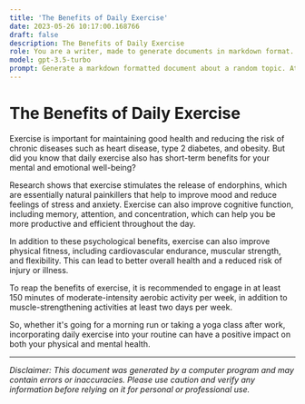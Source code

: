 ```yaml
---
title: 'The Benefits of Daily Exercise'
date: 2023-05-26 10:17:00.168766
draft: false
description: The Benefits of Daily Exercise
role: You are a writer, made to generate documents in markdown format. It is very important that all of the documents you generate are in valid markdown format.
model: gpt-3.5-turbo
prompt: Generate a markdown formatted document about a random topic. At the bottom, include a disclaimer explaining that the document was generated by you. The first line of the document should be the title. Make sure that the entire document is in proper markdown format, using a mix of various tags to make the document visually appealing.
---
```


# The Benefits of Daily Exercise

Exercise is important for maintaining good health and reducing the risk of chronic diseases such as heart disease, type 2 diabetes, and obesity. But did you know that daily exercise also has short-term benefits for your mental and emotional well-being? 

Research shows that exercise stimulates the release of endorphins, which are essentially natural painkillers that help to improve mood and reduce feelings of stress and anxiety. Exercise can also improve cognitive function, including memory, attention, and concentration, which can help you be more productive and efficient throughout the day. 

In addition to these psychological benefits, exercise can also improve physical fitness, including cardiovascular endurance, muscular strength, and flexibility. This can lead to better overall health and a reduced risk of injury or illness.

To reap the benefits of exercise, it is recommended to engage in at least 150 minutes of moderate-intensity aerobic activity per week, in addition to muscle-strengthening activities at least two days per week.

So, whether it's going for a morning run or taking a yoga class after work, incorporating daily exercise into your routine can have a positive impact on both your physical and mental health.

---

*Disclaimer: This document was generated by a computer program and may contain errors or inaccuracies. Please use caution and verify any information before relying on it for personal or professional use.*